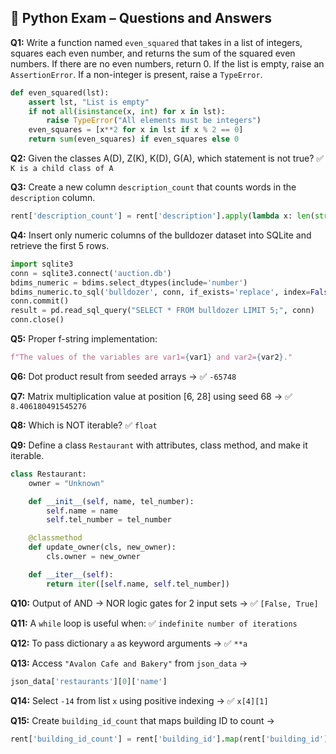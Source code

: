 ## 📝 Python Exam – Questions and Answers

**Q1:** Write a function named `even_squared` that takes in a list of integers, squares each even number, and returns the sum of the squared even numbers. If there are no even numbers, return 0. If the list is empty, raise an `AssertionError`. If a non-integer is present, raise a `TypeError`.  
```python
def even_squared(lst):
    assert lst, "List is empty"
    if not all(isinstance(x, int) for x in lst):
        raise TypeError("All elements must be integers")
    even_squares = [x**2 for x in lst if x % 2 == 0]
    return sum(even_squares) if even_squares else 0
```

**Q2:** Given the classes A(D), Z(K), K(D), G(A), which statement is not true? ✅ `K is a child class of A`

**Q3:** Create a new column `description_count` that counts words in the `description` column.  
```python
rent['description_count'] = rent['description'].apply(lambda x: len(str(x).split()))
```

**Q4:** Insert only numeric columns of the bulldozer dataset into SQLite and retrieve the first 5 rows.  
```python
import sqlite3
conn = sqlite3.connect('auction.db')
bdims_numeric = bdims.select_dtypes(include='number')
bdims_numeric.to_sql('bulldozer', conn, if_exists='replace', index=False)
conn.commit()
result = pd.read_sql_query("SELECT * FROM bulldozer LIMIT 5;", conn)
conn.close()
```

**Q5:** Proper f-string implementation:  
```python
f"The values of the variables are var1={var1} and var2={var2}."
```

**Q6:** Dot product result from seeded arrays → ✅ `-65748`

**Q7:** Matrix multiplication value at position [6, 28] using seed 68 → ✅ `8.406180491545276`

**Q8:** Which is NOT iterable? ✅ `float`

**Q9:** Define a class `Restaurant` with attributes, class method, and make it iterable.  
```python
class Restaurant:
    owner = "Unknown"

    def __init__(self, name, tel_number):
        self.name = name
        self.tel_number = tel_number

    @classmethod
    def update_owner(cls, new_owner):
        cls.owner = new_owner

    def __iter__(self):
        return iter([self.name, self.tel_number])
```

**Q10:** Output of AND → NOR logic gates for 2 input sets → ✅ `[False, True]`

**Q11:** A `while` loop is useful when: ✅ `indefinite number of iterations`

**Q12:** To pass dictionary `a` as keyword arguments → ✅ `**a`

**Q13:** Access `"Avalon Cafe and Bakery"` from `json_data` →  
```python
json_data['restaurants'][0]['name']
```

**Q14:** Select `-14` from list `x` using positive indexing → ✅ `x[4][1]`

**Q15:** Create `building_id_count` that maps building ID to count →  
```python
rent['building_id_count'] = rent['building_id'].map(rent['building_id'].value_counts())
```
